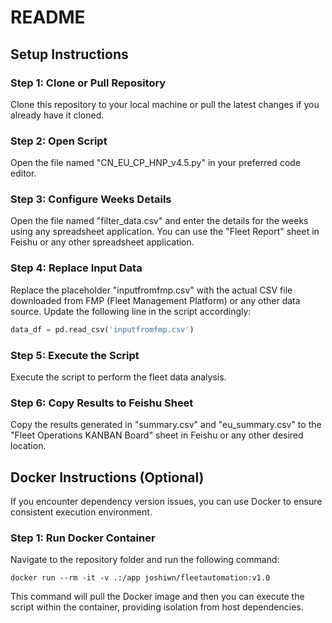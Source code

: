 # README

## Setup Instructions

### Step 1: Clone or Pull Repository

Clone this repository to your local machine or pull the latest changes if you already have it cloned.

### Step 2: Open Script

Open the file named "CN_EU_CP_HNP_v4.5.py" in your preferred code editor.

### Step 3: Configure Weeks Details

Open the file named "filter_data.csv" and enter the details for the weeks using any spreadsheet application. You can use the "Fleet Report" sheet in Feishu or any other spreadsheet application.

### Step 4: Replace Input Data

Replace the placeholder "inputfromfmp.csv" with the actual CSV file downloaded from FMP (Fleet Management Platform) or any other data source. Update the following line in the script accordingly:

```python
data_df = pd.read_csv('inputfromfmp.csv')
```

### Step 5: Execute the Script

Execute the script to perform the fleet data analysis.

### Step 6: Copy Results to Feishu Sheet

Copy the results generated in "summary.csv" and "eu_summary.csv" to the "Fleet Operations KANBAN Board" sheet in Feishu or any other desired location.

## Docker Instructions (Optional)

If you encounter dependency version issues, you can use Docker to ensure consistent execution environment.

### Step 1: Run Docker Container

Navigate to the repository folder and run the following command:

```
docker run --rm -it -v .:/app joshiwn/fleetautomation:v1.0
```

This command will pull the Docker image and then you can execute the script within the container, providing isolation from host dependencies.

